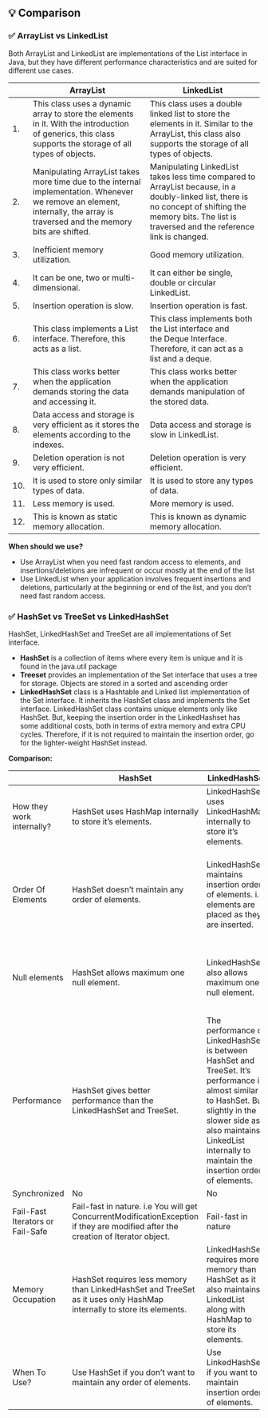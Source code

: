## 💡 Comparison

### ✅ ArrayList vs LinkedList

Both ArrayList and LinkedList are implementations of the List interface in Java, but they have different performance characteristics and are suited for different use cases. 

|  | ArrayList | LinkedList |
| --- | --- | --- |
| 1. | This class uses a dynamic array to store the elements in it. With the introduction of generics, this class supports the storage of all types of objects. | This class uses a double linked list to store the elements in it. Similar to the ArrayList, this class also supports the storage of all types of objects. |
| 2. | Manipulating ArrayList takes more time due to the internal implementation. Whenever we remove an element, internally, the array is traversed and the memory bits are shifted. | Manipulating LinkedList takes less time compared to ArrayList because, in a doubly-linked list, there is no concept of shifting the memory bits. The list is traversed and the reference link is changed. |
| 3. | Inefficient memory utilization. | Good memory utilization. |
| 4. | It can be one, two or multi-dimensional. | It can either be single, double or circular LinkedList. |
| 5. | Insertion operation is slow. | Insertion operation is fast. |
| 6. | This class implements a List interface. Therefore, this acts as a list. | This class implements both the List interface and the Deque Interface. Therefore, it can act as a list and a deque. |
| 7. | This class works better when the application demands storing the data and accessing it. | This class works better when the application demands manipulation of the stored data. |
| 8. | Data access and storage is very efficient as it stores the elements according to the indexes. | Data access and storage is slow in LinkedList. |
| 9. | Deletion operation is not very efficient. | Deletion operation is very efficient. |
| 10. | It is used to store only similar types of data. | It is used to store any types of data. |
| 11. | Less memory is used. | More memory is used. |
| 12. | This is known as static memory allocation. | This is known as dynamic memory allocation. |

**When should we use?**

- Use ArrayList when you need fast random access to elements, and insertions/deletions are infrequent or occur mostly at the end of the list
- Use LinkedList when your application involves frequent insertions and deletions, particularly at the beginning or end of the list, and you don’t need fast random access.

### ✅ HashSet vs TreeSet vs LinkedHashSet

HashSet, LinkedHashSet and TreeSet are all implementations of Set interface.

- **HashSet** is a collection of items where every item is unique and it is found in the java.util package
- **Treeset** provides an implementation of the Set interface that uses a tree for storage. Objects are stored in a sorted and ascending order
- **LinkedHashSet** class is a Hashtable and Linked list implementation of the Set interface. It inherits the HashSet class and implements the Set interface. LinkedHashSet class contains unique elements only like HashSet. But, keeping the insertion order in the LinkedHashset has some additional costs, both in terms of extra memory and extra CPU cycles. Therefore, if it is not required to maintain the insertion order, go for the lighter-weight HashSet instead.

**Comparison:**

|  | HashSet | LinkedHashSet | TreeSet |
| --- | --- | --- | --- |
| How they work internally? | HashSet uses HashMap internally to store it’s elements. | LinkedHashSet uses LinkedHashMap internally to store it’s elements. | TreeSet uses TreeMap internally to store it’s elements. |
| Order Of Elements | HashSet doesn’t maintain any order of elements. | LinkedHashSet maintains insertion order of elements. i.e elements are placed as they are inserted. | TreeSet orders the elements according to supplied Comparator. If no comparator is supplied, elements will be placed in their natural ascending order. |
| Null elements | HashSet allows maximum one null element. | LinkedHashSet also allows maximum one null element. | TreeSet doesn’t allow even a single null element. If you try to insert null element into TreeSet, it throws NullPointerException. |
| Performance | HashSet gives better performance than the LinkedHashSet and TreeSet. | The performance of LinkedHashSet is between HashSet and TreeSet. It’s performance is almost similar to HashSet. But slightly in the slower side as it also maintains LinkedList internally to maintain the insertion order of elements. | TreeSet gives less performance than the HashSet and LinkedHashSet as it has to sort the elements after each insertion and removal operations. |
| Synchronized | No | No | No |
| Fail-Fast Iterators or Fail-Safe | Fail-fast in nature. i.e You will get ConcurrentModificationException if they are modified after the creation of Iterator object. | Fail-fast in nature | Fail-fast in nature |
| Memory Occupation | HashSet requires less memory than LinkedHashSet and TreeSet as it uses only HashMap internally to store its elements. | LinkedHashSet requires more memory than HashSet as it also maintains LinkedList along with HashMap to store its elements. | TreeSet also requires more memory than HashSet as it also maintains Comparator to sort the elements along with the TreeMap. |
| When To Use? | Use HashSet if you don’t want to maintain any order of elements. | Use LinkedHashSet if you want to maintain insertion order of elements. | Use TreeSet if you want to sort the elements according to some Comparator. |